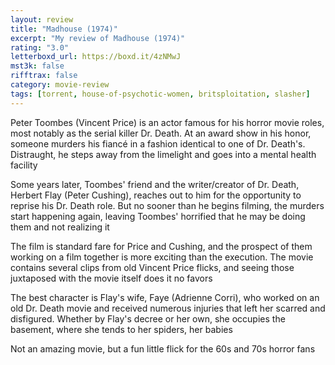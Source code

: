 ```yaml
---
layout: review
title: "Madhouse (1974)"
excerpt: "My review of Madhouse (1974)"
rating: "3.0"
letterboxd_url: https://boxd.it/4zNMwJ
mst3k: false
rifftrax: false
category: movie-review
tags: [torrent, house-of-psychotic-women, britsploitation, slasher]
---
```


Peter Toombes (Vincent Price) is an actor famous for his horror movie roles, most notably as the serial killer Dr. Death. At an award show in his honor, someone murders his fiancé in a fashion identical to one of Dr. Death's. Distraught, he steps away from the limelight and goes into a mental health facility

Some years later, Toombes' friend and the writer/creator of Dr. Death, Herbert Flay (Peter Cushing), reaches out to him for the opportunity to reprise his Dr. Death role. But no sooner than he begins filming, the murders start happening again, leaving Toombes' horrified that he may be doing them and not realizing it

The film is standard fare for Price and Cushing, and the prospect of them working on a film together is more exciting than the execution. The movie contains several clips from old Vincent Price flicks, and seeing those juxtaposed with the movie itself does it no favors

The best character is Flay's wife, Faye (Adrienne Corri), who worked on an old Dr. Death movie and received numerous injuries that left her scarred and disfigured. Whether by Flay's decree or her own, she occupies the basement, where she tends to her spiders, her babies

Not an amazing movie, but a fun little flick for the 60s and 70s horror fans
